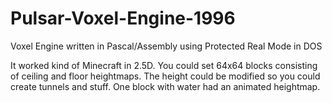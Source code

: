 # Pulsar-Voxel-Engine-1996
Voxel Engine written in Pascal/Assembly using Protected Real Mode in DOS

It worked kind of Minecraft in 2.5D. You could set 64x64 blocks consisting of ceiling and floor heightmaps. The height could be modified so you could create tunnels and stuff. One block with water had an animated heightmap.

